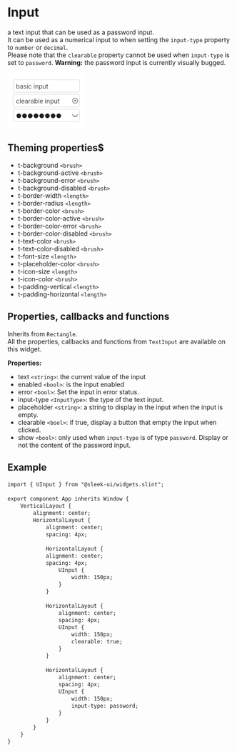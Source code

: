 # Input
a text input that can be used as a password input.  
It can be used as a numerical input to when setting the `input-type` property to `number` or `decimal`.  
Please note that the `clearable` property cannot be used when `input-type` is set to `password`.
**Warning:** the password input is currently visually bugged.  

![input presentation](images/input.png)

## Theming properties$
- t-background `<brush>`
- t-background-active `<brush>`
- t-background-error `<brush>`
- t-background-disabled `<brush>`
- t-border-width `<length>`
- t-border-radius `<length>`
- t-border-color `<brush>`
- t-border-color-active `<brush>`
- t-border-color-error `<brush>`
- t-border-color-disabled `<brush>`
- t-text-color `<brush>`
- t-text-color-disabled `<brush>`
- t-font-size `<length>`
- t-placeholder-color `<brush>`
- t-icon-size `<length>`
- t-icon-color `<brush>`
- t-padding-vertical `<length>`
- t-padding-horizontal `<length>`

## Properties, callbacks and functions
Inherits from `Rectangle`.  
All the properties, callbacks and functions from `TextInput` are available on this widget.  

**Properties:**
- text `<string>`: the current value of the input
- enabled `<bool>`: is the input enabled
- error `<bool>`: Set the input in error status.
- input-type `<InputType>`: the type of the text input.
- placeholder `<string>`: a string to display in the input when the input is empty.
- clearable `<bool>`: if true, display a button that empty the input when clicked.
- show `<bool>`: only used when `input-type` is of type `password`. Display or not the content of the password input.

## Example
```slint
import { UInput } from "@sleek-ui/widgets.slint";

export component App inherits Window {
	VerticalLayout {
		alignment: center;
		HorizontalLayout {
			alignment: center;
			spacing: 4px;

			HorizontalLayout {
            alignment: center;
            spacing: 4px;
				UInput {
					width: 150px;
				}
			}

			HorizontalLayout {
				alignment: center;
				spacing: 4px;
				UInput {
					width: 150px;
					clearable: true;
				}
			}

			HorizontalLayout {
				alignment: center;
				spacing: 4px;
				UInput {
					width: 150px;
					input-type: password;
				}
			}
		}
	}
}
```